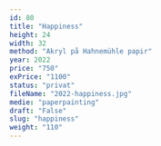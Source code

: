 ```yaml
---
id: 80
title: "Happiness"
height: 24
width: 32
method: "Akryl på Hahnemühle papir"
year: 2022
price: "750"
exPrice: "1100"
status: "privat"
fileName: "2022-happiness.jpg"
medie: "paperpainting"
draft: "False"
slug: "happiness"
weight: "110"
---
```

